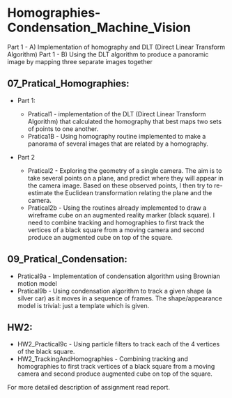 # Homographies-Condensation_Machine_Vision

Part 1 - A) Implementation of homography and DLT (Direct Linear Transform Algorithm)
Part 1 - B) Using the DLT algorithm to produce a panoramic image by mapping three separate images together

## 07_Pratical_Homographies: ##

* Part 1:
  * Pratical1 - implementation of the DLT (Direct Linear Transform Algorithm) that calculated the homography that best maps two sets of points to one another.
  * Pratica1B - Using homography routine implemented to make a panorama of several images that are related by a homography.

* Part 2
  * Pratical2 - Exploring the geometry of a single camera. The aim is to take several points on a plane, and predict where they will appear in the camera image. Based on these observed points, I then try to re-estimate the Euclidean transformation relating the plane and
the camera. 
  * Pratical2b - Using the routines already implemented to draw a wireframe cube on an augmented reality marker (black square). I need to combine tracking and homographies to first track the vertices of a black square from a moving camera and second produce an augmented cube on top of the square.

## 09_Pratical_Condensation: ##

* Pratical9a - Implementation of condensation algorithm using Brownian motion model
* Pratical9b - Using condensation algorithm to track a given shape (a silver car) as it moves in a sequence of frames. The shape/appearance model is trivial: just a template which is given.

##  HW2: ##

* HW2_Practical9c - Using particle filters to track each of the 4 vertices of the black square.
* HW2_TrackingAndHomographies - Combining tracking and homographies to first track vertices of a black square from a moving camera and second produce augmented cube on top of the square.

For more detailed description of assignment read report.
